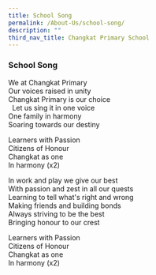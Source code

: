 ```yaml
---
title: School Song
permalink: /About-Us/school-song/
description: ""
third_nav_title: Changkat Primary School
---
```

### School Song

We at Changkat Primary<br>
Our voices raised in unity<br>
Changkat Primary is our choice<br> 
Let us sing it in one voice <br>
One family in harmony <br>
Soaring towards our destiny<br>

Learners with Passion <br>
Citizens of Honour <br>
Changkat as one <br>
In harmony (x2)<br>

In work and play we give our best <br>
With passion and zest in all our quests <br>
Learning to tell what's right and wrong <br>
Making friends and building bonds <br>
Always striving to be the best <br>
Bringing honour to our crest<br>

Learners with Passion <br>
Citizens of Honour <br>
Changkat as one <br>
In harmony (x2)<br>